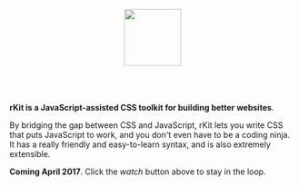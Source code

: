 <p align="center" style="padding-bottom: 20px;"><a href="http://rkit.io" target="_blank"><img height="100" src="https://cdn.restive.io/img/logo_rkit_github.png"></a></p>
<p>&nbsp;</p>

**rKit is a JavaScript-assisted CSS toolkit for building better websites**.

By bridging the gap between CSS and JavaScript, rKit lets you write CSS that puts JavaScript to work, and you don't even have to be a coding ninja. It has a really friendly and easy-to-learn syntax, and is also extremely extensible.  

**Coming April 2017**. Click the *watch* button above to stay in the loop.
